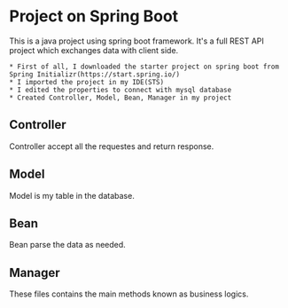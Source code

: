 # Project on Spring Boot #

This is a java project using spring boot framework. It's a full REST API project which exchanges data with client side. 

	* First of all, I downloaded the starter project on spring boot from Spring Initializr(https://start.spring.io/)
	* I imported the project in my IDE(STS)
	* I edited the properties to connect with mysql database
	* Created Controller, Model, Bean, Manager in my project

## Controller ## 
Controller accept all the requestes and return response.

## Model ##
Model is my table in the database.

## Bean ##
Bean parse the data as needed.

## Manager ##
These files contains the main methods known as business logics.